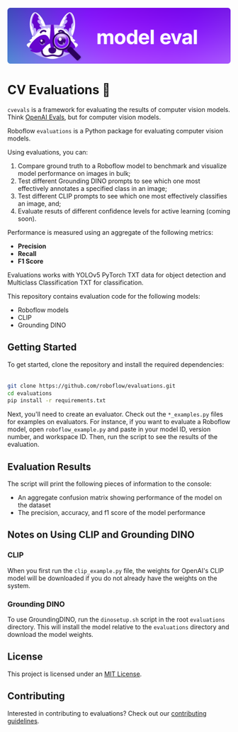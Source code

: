 ![CV Evaluations banner](model-eval-banner.png)

# CV Evaluations 🔎

`cvevals` is a framework for evaluating the results of computer vision models. Think [OpenAI Evals](https://github.com/openai/evals), but for computer vision models.

Roboflow `evaluations` is a Python package for evaluating computer vision models.

Using evaluations, you can:

1. Compare ground truth to a Roboflow model to benchmark and visualize model performance on images in bulk;
2. Test different Grounding DINO prompts to see which one most effectively annotates a specified class in an image;
3. Test different CLIP prompts to see which one most effectively classifies an image, and;
4. Evaluate resuts of different confidence levels for active learning (coming soon).

Performance is measured using an aggregate of the following metrics:

- **Precision**
- **Recall**
- **F1 Score**

Evaluations works with YOLOv5 PyTorch TXT data for object detection and Multiclass Classification TXT for classification.

This repository contains evaluation code for the following models:

- Roboflow models
- CLIP
- Grounding DINO

## Getting Started

To get started, clone the repository and install the required dependencies:

```bash

git clone https://github.com/roboflow/evaluations.git
cd evaluations
pip install -r requirements.txt
```

Next, you'll need to create an evaluator. Check out the `*_examples.py` files for examples on evaluators. For instance, if you want to evaluate a Roboflow model, open `roboflow_example.py` and paste in your model ID, version number, and workspace ID. Then, run the script to see the results of the evaluation.

## Evaluation Results

The script will print the following pieces of information to the console:

- An aggregate confusion matrix showing performance of the model on the dataset
- The precision, accuracy, and f1 score of the model performance

## Notes on Using CLIP and Grounding DINO

### CLIP

When you first run the `clip_example.py` file, the weights for OpenAI's CLIP model will be downloaded if you do not already have the weights on the system.

### Grounding DINO

To use GroundingDINO, run the `dinosetup.sh` script in the root `evaluations` directory. This will install the model relative to the `evaluations` directory and download the model weights.

## License

This project is licensed under an [MIT License](LICENSE).

## Contributing

Interested in contributing to evaluations? Check out our [contributing guidelines](CONTRIBUTING.md).